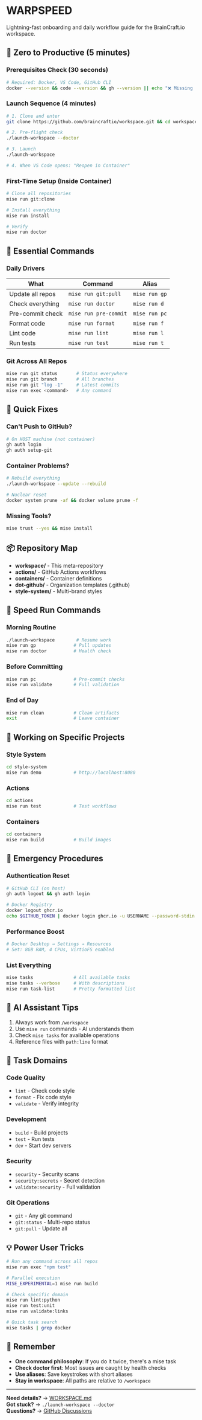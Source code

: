 # WARPSPEED

Lightning-fast onboarding and daily workflow guide for the BrainCraft.io workspace.

## 🚀 Zero to Productive (5 minutes)

### Prerequisites Check (30 seconds)

```bash
# Required: Docker, VS Code, GitHub CLI
docker --version && code --version && gh --version || echo "❌ Missing tools"
```

### Launch Sequence (4 minutes)

```bash
# 1. Clone and enter
git clone https://github.com/braincraftio/workspace.git && cd workspace

# 2. Pre-flight check
./launch-workspace --doctor

# 3. Launch
./launch-workspace

# 4. When VS Code opens: "Reopen in Container"
```

### First-Time Setup (Inside Container)

```bash
# Clone all repositories
mise run git:clone

# Install everything
mise run install

# Verify
mise run doctor
```

## 🎯 Essential Commands

### Daily Drivers

| What | Command | Alias |
|------|---------|-------|
| Update all repos | `mise run git:pull` | `mise run gp` |
| Check everything | `mise run doctor` | `mise run d` |
| Pre-commit check | `mise run pre-commit` | `mise run pc` |
| Format code | `mise run format` | `mise run f` |
| Lint code | `mise run lint` | `mise run l` |
| Run tests | `mise run test` | `mise run t` |

### Git Across All Repos

```bash
mise run git status       # Status everywhere
mise run git branch       # All branches
mise run git "log -1"     # Latest commits
mise run exec <command>   # Any command
```

## 🔧 Quick Fixes

### Can't Push to GitHub?

```bash
# On HOST machine (not container)
gh auth login
gh auth setup-git
```

### Container Problems?

```bash
# Rebuild everything
./launch-workspace --update --rebuild

# Nuclear reset
docker system prune -af && docker volume prune -f
```

### Missing Tools?

```bash
mise trust --yes && mise install
```

## 📦 Repository Map

- **workspace/** - This meta-repository
- **actions/** - GitHub Actions workflows
- **containers/** - Container definitions
- **dot-github/** - Organization templates (.github)
- **style-system/** - Multi-brand styles

## 🏃 Speed Run Commands

### Morning Routine

```bash
./launch-workspace        # Resume work
mise run gp              # Pull updates
mise run doctor          # Health check
```

### Before Committing

```bash
mise run pc              # Pre-commit checks
mise run validate        # Full validation
```

### End of Day

```bash
mise run clean           # Clean artifacts
exit                     # Leave container
```

## 🎨 Working on Specific Projects

### Style System

```bash
cd style-system
mise run demo            # http://localhost:8080
```

### Actions

```bash
cd actions
mise run test            # Test workflows
```

### Containers

```bash
cd containers
mise run build           # Build images
```

## 🚨 Emergency Procedures

### Authentication Reset

```bash
# GitHub CLI (on host)
gh auth logout && gh auth login

# Docker Registry
docker logout ghcr.io
echo $GITHUB_TOKEN | docker login ghcr.io -u USERNAME --password-stdin
```

### Performance Boost

```bash
# Docker Desktop → Settings → Resources
# Set: 8GB RAM, 4 CPUs, VirtioFS enabled
```

### List Everything

```bash
mise tasks               # All available tasks
mise tasks --verbose     # With descriptions
mise run task-list       # Pretty formatted list
```

## 🤖 AI Assistant Tips

1. Always work from `/workspace`
2. Use `mise run` commands - AI understands them
3. Check `mise tasks` for available operations
4. Reference files with `path:line` format

## 🎯 Task Domains

### Code Quality
- `lint` - Check code style
- `format` - Fix code style
- `validate` - Verify integrity

### Development
- `build` - Build projects
- `test` - Run tests
- `dev` - Start dev servers

### Security
- `security` - Security scans
- `security:secrets` - Secret detection
- `validate:security` - Full validation

### Git Operations
- `git` - Any git command
- `git:status` - Multi-repo status
- `git:pull` - Update all

## 💡 Power User Tricks

```bash
# Run any command across all repos
mise run exec "npm test"

# Parallel execution
MISE_EXPERIMENTAL=1 mise run build

# Check specific domain
mise run lint:python
mise run test:unit
mise run validate:links

# Quick task search
mise tasks | grep docker
```

## 📝 Remember

- **One command philosophy**: If you do it twice, there's a mise task
- **Check doctor first**: Most issues are caught by health checks
- **Use aliases**: Save keystrokes with short aliases
- **Stay in workspace**: All paths are relative to `/workspace`

---

**Need details?** → [WORKSPACE.md](WORKSPACE.md)  
**Got stuck?** → `./launch-workspace --doctor`  
**Questions?** → [GitHub Discussions](https://github.com/braincraftio/workspace/discussions)